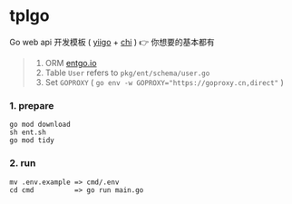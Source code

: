 # tplgo

Go web api 开发模板 ( [yiigo](https://github.com/shenghui0779/yiigo) + [chi](https://github.com/go-chi/chi) ) 👉 你想要的基本都有

> 1. ORM [entgo.io](https://entgo.io/)
> 2. Table `User` refers to `pkg/ent/schema/user.go`
> 3. Set `GOPROXY` ( `go env -w GOPROXY="https://goproxy.cn,direct"` )

### 1. prepare

```shell
go mod download
sh ent.sh
go mod tidy
```

### 2. run

```shell
mv .env.example => cmd/.env
cd cmd          => go run main.go
```
